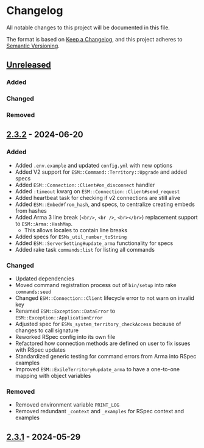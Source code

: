 # Changelog

All notable changes to this project will be documented in this file.

The format is based on [Keep a Changelog](https://keepachangelog.com/en/1.1.0/),
and this project adheres to [Semantic Versioning](https://semver.org/spec/v2.0.0.html).

## [Unreleased]

### Added

### Changed

### Removed

## [2.3.2] - 2024-06-20

### Added
- Added `.env.example` and updated `config.yml` with new options
- Added V2 support for `ESM::Command::Territory::Upgrade` and added specs
- Added `ESM::Connection::Client#on_disconnect` handler
- Added  `:timeout` kwarg on `ESM::Connection::Client#send_request`
- Added heartbeat task for checking if v2 connections are still alive
- Added `ESM::Embed#from_hash`, and specs, to centralize creating embeds from hashes
- Added Arma 3 line break (`<br/>`, `<br />`, `<br></br>`) replacement support to `ESM::Arma::HashMap`.
    - This allows locales to contain line breaks
- Added specs for `ESMs_util_number_toString`
- Added `ESM::ServerSetting#update_arma` functionality for specs
- Added rake task `commands:list` for listing all commands

### Changed
- Updated dependencies
- Moved command registration process out of `bin/setup` into rake `commands:seed`
- Changed `ESM::Connection::Client` lifecycle error to not warn on invalid key
- Renamed `ESM::Exception::DataError` to `ESM::Exception::ApplicationError`
- Adjusted spec for `ESMs_system_territory_checkAccess` because of changes to call signature
- Reworked RSpec config into its own file
- Refactored how connection methods are defined on user to fix issues with RSpec updates
- Standardized generic testing for command errors from Arma into RSpec examples
- Improved `ESM::ExileTerritory#update_arma` to have a one-to-one mapping with object variables

### Removed
- Removed environment variable `PRINT_LOG`
- Removed redundant `_context` and `_examples` for RSpec context and examples

## [2.3.1] - 2024-05-29

[Unreleased]: https://github.com/itsthedevman/esm_bot/compare/main..v2.3.2
[2.3.2]: https://github.com/itsthedevman/esm_bot/compare/v2.3.2..v2.3.1
[2.3.1]: https://github.com/itsthedevman/esm_bot/compare/v2.3.1..v2.3.0
